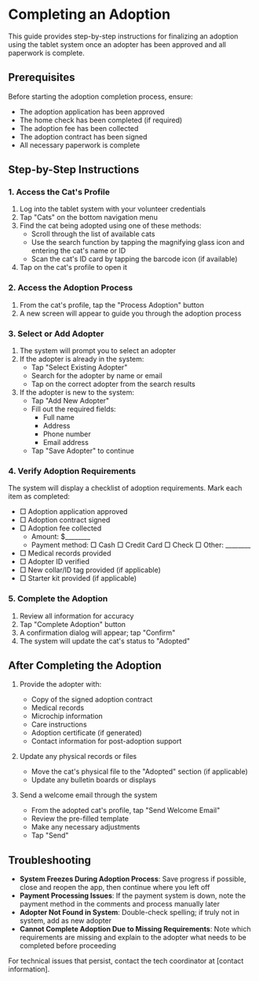 # Completing an Adoption

This guide provides step-by-step instructions for finalizing an adoption using the tablet system once an adopter has been approved and all paperwork is complete.

## Prerequisites

Before starting the adoption completion process, ensure:
- The adoption application has been approved
- The home check has been completed (if required)
- The adoption fee has been collected
- The adoption contract has been signed
- All necessary paperwork is complete

## Step-by-Step Instructions

### 1. Access the Cat's Profile

1. Log into the tablet system with your volunteer credentials
2. Tap "Cats" on the bottom navigation menu
3. Find the cat being adopted using one of these methods:
   - Scroll through the list of available cats
   - Use the search function by tapping the magnifying glass icon and entering the cat's name or ID
   - Scan the cat's ID card by tapping the barcode icon (if available)
4. Tap on the cat's profile to open it

### 2. Access the Adoption Process

1. From the cat's profile, tap the "Process Adoption" button
2. A new screen will appear to guide you through the adoption process

### 3. Select or Add Adopter

1. The system will prompt you to select an adopter
2. If the adopter is already in the system:
   - Tap "Select Existing Adopter"
   - Search for the adopter by name or email
   - Tap on the correct adopter from the search results
3. If the adopter is new to the system:
   - Tap "Add New Adopter"
   - Fill out the required fields:
     - Full name
     - Address
     - Phone number
     - Email address
   - Tap "Save Adopter" to continue

### 4. Verify Adoption Requirements

The system will display a checklist of adoption requirements. Mark each item as completed:

- □ Adoption application approved
- □ Adoption contract signed
- □ Adoption fee collected
   - Amount: $________
   - Payment method: □ Cash □ Credit Card □ Check □ Other: ________
- □ Medical records provided
- □ Adopter ID verified
- □ New collar/ID tag provided (if applicable)
- □ Starter kit provided (if applicable)

### 5. Complete the Adoption

1. Review all information for accuracy
2. Tap "Complete Adoption" button
3. A confirmation dialog will appear; tap "Confirm"
4. The system will update the cat's status to "Adopted"

## After Completing the Adoption

1. Provide the adopter with:
   - Copy of the signed adoption contract
   - Medical records
   - Microchip information
   - Care instructions
   - Adoption certificate (if generated)
   - Contact information for post-adoption support

2. Update any physical records or files
   - Move the cat's physical file to the "Adopted" section (if applicable)
   - Update any bulletin boards or displays

3. Send a welcome email through the system
   - From the adopted cat's profile, tap "Send Welcome Email"
   - Review the pre-filled template
   - Make any necessary adjustments
   - Tap "Send"

## Troubleshooting

- **System Freezes During Adoption Process**: Save progress if possible, close and reopen the app, then continue where you left off
- **Payment Processing Issues**: If the payment system is down, note the payment method in the comments and process manually later
- **Adopter Not Found in System**: Double-check spelling; if truly not in system, add as new adopter
- **Cannot Complete Adoption Due to Missing Requirements**: Note which requirements are missing and explain to the adopter what needs to be completed before proceeding

For technical issues that persist, contact the tech coordinator at [contact information]. 